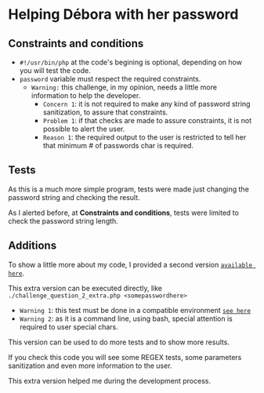 # Helping Débora with her password
## Constraints and conditions
- `#!/usr/bin/php` at the code's begining is optional, depending on how you will test the code.
- `password` variable must respect the required constraints.
  - `Warning:` this challenge, in my opinion, needs a little more information to help the developer.
     - `Concern 1`: it is not required to make any kind of password string sanitization, to assure that constraints.
     - `Problem 1`: if that checks are made to assure constraints, it is not possible to alert the user.
     - `Reason 1`: the required output to the user is restricted to tell her that minimum # of passwords char is required.

## Tests

As this is a much more simple program, tests were made just changing the password string and checking the result.

As I alerted before, at **Constraints and conditions**, tests were limited to check the password string length.

## Additions

To show a little more about my code, I provided a second version [`available here`](challenge_question_2_extra.php).

This extra version can be executed directly, like `./challenge_question_2_extra.php <somepasswordhere>`
- `Warning 1`: this test must be done in a compatible environment [`see here`](/README.md)
- `Warning 2`: as it is a command line, using bash, special attention is required to user special chars.

This version can be used to do more tests and to show more results.

If you check this code you will see some REGEX tests, some parameters sanitization and even more information to the user.

This extra version helped me during the development process.

